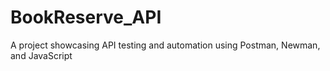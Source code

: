 # BookReserve_API
A project showcasing API testing and automation using Postman, Newman, and JavaScript
